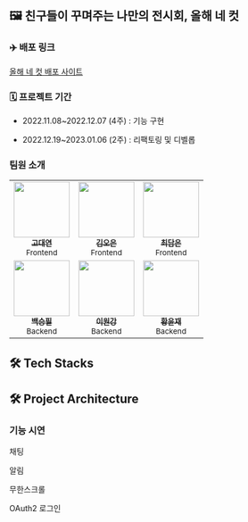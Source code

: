 ## 🖼️ 친구들이 꾸며주는 나만의 전시회, 올해 네 컷

### ✈️ 배포 링크

[올해 네 컷 배포 사이트](http://oneyearfourcut-front.s3-website.ap-northeast-2.amazonaws.com/)

### 🗓 프로젝트 기간

* 2022.11.08~2022.12.07 (4주) : 기능 구현

* 2022.12.19~2023.01.06 (2주) : 리팩토링 및 디벨롭

### 팀원 소개

<!-- ALL-CONTRIBUTORS-LIST:START - Do not remove or modify this section -->
<!-- prettier-ignore-start -->
<!-- markdownlint-disable -->
<table>
  <tbody>
    <tr>
      <td align="center"><a href="https://github.com/kkdy21"><img src="https://avatars.githubusercontent.com/u/64800318?v=4" width="100px;" alt=""/><br /><sub><b>
고대연</b></sub></a><br /><sub>Frontend</sub></td>
    <td align="center"><a href="https://github.com/dorrion"><img src="https://avatars.githubusercontent.com/u/107591946?v=4" width="100px;" alt=""/><br /><sub><b>김오은</b></sub></a><br /><sub>Frontend</sub></td>
      <td align="center"><a href="https://github.com/inside-eun"><img src="https://avatars.githubusercontent.com/u/107910301?v=4" width="100px;" alt=""/><br /><sub><b>
최담은</b></sub></a><br /><sub>Frontend</sub></td>
    </tr>
    <tr>
      <td align="center"><a href="https://github.com/philE22"><img src="https://avatars.githubusercontent.com/u/108053925?v=4" width="100px;" alt=""/><br /><sub><b>백승필</b></sub></a><br /><sub>Backend</sub></td>
      <td align="center"><a href="https://github.com/wonkang2"><img src="https://avatars.githubusercontent.com/u/108053925?v=4" width="100px;" alt=""/><br /><sub><b>이원강</b></sub></a><br /><sub>Backend</sub></td>
      <td align="center"><a href="https://github.com/yhwang15"><img src="https://avatars.githubusercontent.com/u/45654620?v=4" width="100px;" alt=""/><br /><sub><b>황윤재</b></sub></a><br /><sub>Backend</sub></td>
    </tr>
  </tbody>
</table>

## 🛠 Tech Stacks


## 🛠 Project Architecture


### 기능 시연

채팅

알림

무한스크롤

OAuth2 로그인

